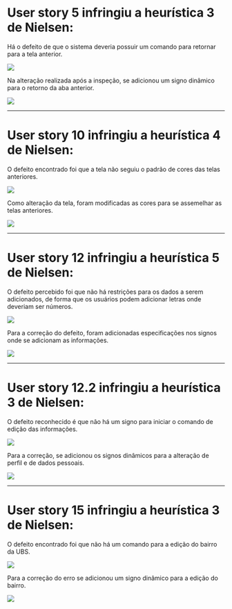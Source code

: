 # User story 5 infringiu a heurística 3 de Nielsen:

Há o defeito de que o sistema deveria possuir um comando para retornar para a tela anterior.

![](images/historia5/tela_h5.png)

Na alteração realizada após a inspeção, se adicionou um signo dinâmico para o retorno da aba anterior.

![](images/historia5/new_telaH5.png)

---

# User story 10 infringiu a heurística 4 de Nielsen:

O defeito encontrado foi que a tela não seguiu o padrão de cores das telas anteriores.

![](images/historia10/tela_h10.png)

Como alteração da tela, foram modificadas as cores para se assemelhar as telas anteriores.

![](images/historia10/new_telaH10.png)

---

# User story 12 infringiu a heurística 5 de Nielsen:

O defeito percebido foi que não há restrições para os dados a serem adicionados, de forma que os usuários podem adicionar letras onde deveriam ser números.

![](images/historia12.1/tela_h12a.png)

Para a correção do defeito, foram adicionadas especificações nos signos onde se adicionam as informações.

![](images/historia12.1/new_telaH12a.png)

---

# User story 12.2 infringiu a heurística 3 de Nielsen:

O defeito reconhecido é que não há um signo para iniciar o comando de edição das informações.

![](images/historia12.2/tela_h12b.png)

Para a correção, se adicionou os signos dinâmicos para a alteração de perfil e de dados pessoais.

![](images/historia12.2/new_telaH12b.png)


---

# User story 15 infringiu a heurística 3 de Nielsen:

O defeito encontrado foi que não há um comando para a edição do bairro da UBS.

![](images/historia15/tela_h15.png)

Para a correção do erro se adicionou um signo dinâmico para a edição do bairro.

![](images/historia15/new_telaH15.png)

